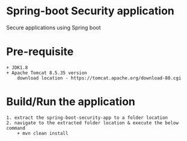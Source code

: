 # Spring-boot Security application
Secure applications using Spring boot

# Pre-requisite

	+ JDK1.8
	+ Apache Tomcat 8.5.35 version
		download location - https://tomcat.apache.org/download-80.cgi

# Build/Run the application

	1. extract the spring-boot-security-app to a folder location 
	2. navigate to the extracted folder location & execute the below command 
		+ mvn clean install
